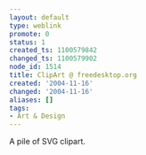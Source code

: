 ```yaml
---
layout: default
type: weblink
promote: 0
status: 1
created_ts: 1100579842
changed_ts: 1100579902
node_id: 1514
title: ClipArt @ freedesktop.org
created: '2004-11-16'
changed: '2004-11-16'
aliases: []
tags:
- Art & Design
---
```

A pile of SVG clipart.
